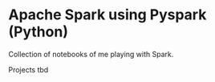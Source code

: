 # Apache Spark using Pyspark (Python)

Collection of notebooks of me playing with Spark.

Projects tbd